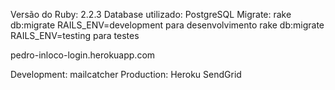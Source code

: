 Versão do Ruby: 2.2.3
Database utilizado: PostgreSQL
Migrate: rake db:migrate RAILS_ENV=development para desenvolvimento
rake db:migrate RAILS_ENV=testing para testes

pedro-inloco-login.herokuapp.com

Development: mailcatcher
Production: Heroku SendGrid